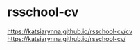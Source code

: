 # rsschool-cv
https://katsiarynna.github.io/rsschool-cv/cv
https://katsiarynna.github.io/rsschool-cv/
